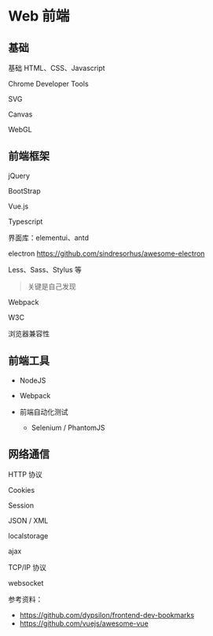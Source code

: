 # Web 前端

## 基础

基础 HTML、CSS、Javascript

Chrome Developer Tools

SVG

Canvas

WebGL

## 前端框架

jQuery

BootStrap

Vue.js

Typescript

界面库：elementui、antd

electron <https://github.com/sindresorhus/awesome-electron>

Less、Sass、Stylus 等

> 关键是自己发现

Webpack

W3C

浏览器兼容性

## 前端工具

* NodeJS

* Webpack

* 前端自动化测试

  * Selenium / PhantomJS

## 网络通信

HTTP 协议

Cookies

Session

JSON / XML

localstorage

ajax

TCP/IP 协议

websocket

参考资料：

* <https://github.com/dypsilon/frontend-dev-bookmarks>
* <https://github.com/vuejs/awesome-vue>
